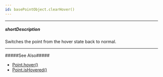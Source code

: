 ```yaml
---
id: basePointObject.clearHover()
---
```

---
##### shortDescription
Switches the point from the hover state back to normal.

---
#####See Also#####
- [Point.hover()](/api-reference/20%20Data%20Visualization%20Widgets/BaseChart/7%20Chart%20Elements/Point/3%20Methods/hover().md '{basewidgetpath}/Chart_Elements/Point/Methods/#hover')
- [Point.isHovered()](/api-reference/20%20Data%20Visualization%20Widgets/BaseChart/7%20Chart%20Elements/Point/3%20Methods/isHovered().md '{basewidgetpath}/Chart_Elements/Point/Methods/#isHovered')